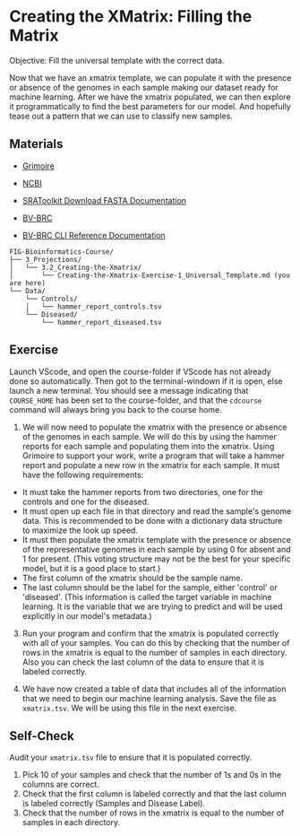 # Creating the XMatrix: Filling the Matrix

Objective: Fill the universal template with the correct data.

Now that we have an xmatrix template, we can populate it with the presence or absence of the genomes in each sample making our dataset ready for machine learning. After we have the xmatrix populated, we can then explore it programmatically to find the best parameters for our model. And hopefully tease out a pattern that we can use to classify new samples.

## Materials

* [Grimoire](https://chat.openai.com/g/g-n7Rs0IK86-grimoire)

* [NCBI](https://www.ncbi.nlm.nih.gov/)

* [SRAToolkit Download FASTA Documentation](https://www.ncbi.nlm.nih.gov/books/NBK242621/)

* [BV-BRC](https://bv-brc.org/)

* [BV-BRC CLI Reference Documentation](https://www.bv-brc.org/docs/cli_tutorial/command_list/index.html)

```
FIG-Bioinformatics-Course/
├── 3_Projections/
│   └── 3.2_Creating-the-Xmatrix/
│       └── Creating-the-Xmatrix-Exercise-1_Universal_Template.md (you are here)
└── Data/
    └── Controls/
    │   └── hammer_report_controls.tsv
    └── Diseased/
        └── hammer_report_diseased.tsv
```

## Exercise

Launch VScode, and open the course-folder
if VScode has not already done so automatically.
Then got to the terminal-windown if it is open,
else launch a new terminal.
You should see a message indicating that `COURSE_HOME`
has been set to the course-folder, and that the
`cdcourse` command will always bring you back
to the course home.


1. We will now need to populate the xmatrix with the presence or absence of the genomes in each sample. We will do this by using the hammer reports for each sample and populating them into the xmatrix. Using Grimoire to support your work, write a program that will take a hammer report and populate a new row in the xmatrix for each sample. It must have the following requirements:

- It must take the hammer reports from two directories, one for the controls and one for the diseased.
- It must open up each file in that directory and read the sample's genome data. This is recommended to be done with a dictionary data structure to maximize the look up speed.
- It must then populate the xmatrix template with the presence or absence of the representative genomes in each sample by using 0 for absent and 1 for present. (This voting structure may not be the best for your specific model, but it is a good place to start.)
- The first column of the xmatrix should be the sample name.
- The last column should be the label for the sample, either 'control' or 'diseased'. (This information is called the target variable in machine learning. It is the variable that we are trying to predict and will be used explicitly in our model's metadata.)

3. Run your program and confirm that the xmatrix is populated correctly with all of your samples. You can do this by checking that the number of rows in the xmatrix is equal to the number of samples in each directory. Also you can check the last column of the data to ensure that it is labeled correctly.

4. We have now created a table of data that includes all of the information that we need to begin our machine learning analysis. Save the file as `xmatrix.tsv`. We will be using this file in the next exercise.

## Self-Check
Audit your `xmatrix.tsv` file to ensure that it is populated correctly. 
1. Pick 10 of your samples and check that the number of 1s and 0s in the columns are correct. 
2. Check that the first column is labeled correctly and that the last column is labeled correctly (Samples and Disease Label).
3. Check that the number of rows in the xmatrix is equal to the number of samples in each directory.






